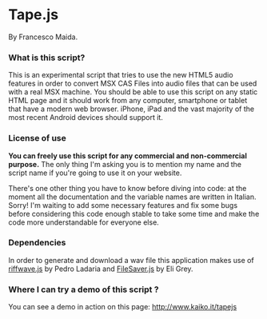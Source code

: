 # Tape.js

By Francesco Maida.

### What is this script?

This is an experimental script that tries to use the new HTML5 audio features in order to convert MSX CAS Files into audio files that can be used with a real MSX machine. You should be able to use this script on any static HTML page and it should work from any computer, smartphone or tablet that have a modern web browser. iPhone, iPad and the vast majority of the most recent Android devices should support it.

### License of use

**You can freely use this script for any commercial and non-commercial purpose.** The only thing I'm asking you is to mention my name and the script name if you're going to use it on your website.

There's one other thing you have to know before diving into code: at the moment all the documentation and the variable names are written in Italian. Sorry! I'm waiting to add some necessary features and fix some bugs before considering this code enough stable to take some time and make the code more understandable for everyone else.

### Dependencies

In order to generate and download a wav file this application makes use of  
[riffwave.js](http://codebase.es/riffwave/) by Pedro Ladaria and [FileSaver.js](https://github.com/eligrey/FileSaver.js/) by Eli Grey.

### Where I can try a demo of this script ?

You can see a demo in action on this page: http://www.kaiko.it/tapejs
